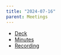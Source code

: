 ```yaml
---
title: "2024-07-16"
parent: Meetings
---
```


- [Deck](./deck.pdf)
- [Minutes](./minutes.pdf)
- [Recording](https://zoom.us/rec/share/J-WfrFuNlUHFUtKnLZrruliZMj_XqJ9cVrLPy80M_2IXvQnVVdsECwqRKTS0jt9P.2vzyRShduLutMoGM)
